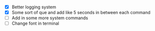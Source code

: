- [x] Better logging system
- [x] Some sort of que and add like 5 seconds in between each command
- [ ] Add in some more system commands
- [ ] Change font in terminal
